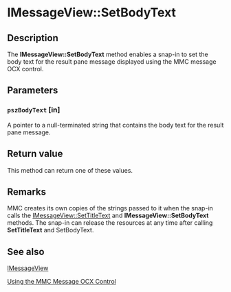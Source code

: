 # IMessageView::SetBodyText

## Description

The **IMessageView::SetBodyText** method enables a snap-in to set the body text for the result pane message displayed using the MMC message OCX control.

## Parameters

### `pszBodyText` [in]

A pointer to a null-terminated string that contains the body text for the result pane message.

## Return value

This method can return one of these values.

## Remarks

MMC creates its own copies of the strings passed to it when the snap-in calls the [IMessageView::SetTitleText](https://learn.microsoft.com/windows/desktop/api/mmc/nf-mmc-imessageview-settitletext) and **IMessageView::SetBodyText** methods. The snap-in can release the resources at any time after calling
**SetTitleText** and
SetBodyText.

## See also

[IMessageView](https://learn.microsoft.com/windows/desktop/api/mmc/nn-mmc-imessageview)

[Using the MMC Message OCX Control](https://learn.microsoft.com/previous-versions/windows/desktop/mmc/using-the-mmc-message-ocx-control)